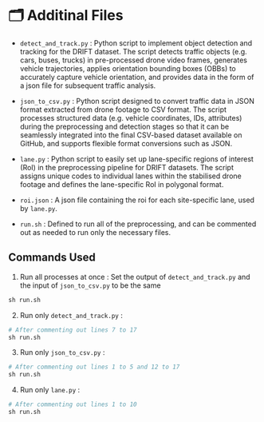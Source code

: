# 🗂️ Additinal Files
- `detect_and_track.py` : Python script to implement object detection and tracking for the DRIFT dataset. The script detects traffic objects (e.g. cars, buses, trucks) in pre-processed drone video frames, generates vehicle trajectories, applies orientation bounding boxes (OBBs) to accurately capture vehicle orientation, and provides data in the form of a json file for subsequent traffic analysis.
 
- `json_to_csv.py` : Python script designed to convert traffic data in JSON format extracted from drone footage to CSV format. The script processes structured data (e.g. vehicle coordinates, IDs, attributes) during the preprocessing and detection stages so that it can be seamlessly integrated into the final CSV-based dataset available on GitHub, and supports flexible format conversions such as JSON.           

- `lane.py` : Python script to easily set up lane-specific regions of interest (RoI) in the preprocessing pipeline for DRIFT datasets. The script assigns unique codes to individual lanes within the stabilised drone footage and defines the lane-specific RoI in polygonal format.
 
- `roi.json` : A json file containing the roi for each site-specific lane, used by `lane.py`.

- `run.sh` : Defined to run all of the preprocessing, and can be commented out as needed to run only the necessary files. 


## Commands Used
1. Run all processes at once :
Set the output of `detect_and_track.py` and the input of `json_to_csv.py` to be the same
```python
sh run.sh
```    
2. Run only `detect_and_track.py` :
```python
# After commenting out lines 7 to 17
sh run.sh
```       
3. Run only `json_to_csv.py` :
```python
# After commenting out lines 1 to 5 and 12 to 17
sh run.sh
```      
4. Run only `lane.py` :
```python
# After commenting out lines 1 to 10
sh run.sh
```  

